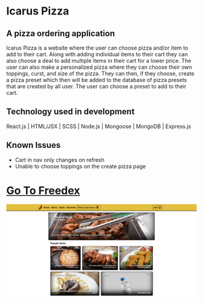 # **Icarus Pizza**

## A pizza ordering application
Icarus Pizza is a website where the user can choose pizza and/or item to add to their cart. Along with adding individual items to their cart they can also choose a deal to add multiple items in their cart for a lower price. The user can also make a personalized pizza where they can choose their own toppings, curst, and size of the pizza. They can then, if they choose, create a pizza preset which then will be added to the database of pizza presets that are created by all user. The user can choose a preset to add to their cart.

## Technology used in development
React.js | HTML/JSX | SCSS | Node.js | Mongoose | MongoDB | Express.js

## Known Issues
- Cart in nav only changes on refresh
- Unable to choose toppings on the create pizza page

# [**Go To Freedex**](https://google.com)

[![Freedex](./public/icarus_screenshot.png)](https://google.com)
